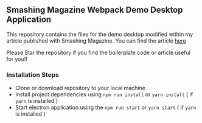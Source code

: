 ## Smashing Magazine Webpack Demo Desktop Application

This repository contains the files for the demo desktop modified within my article published with Smashing Magazine.
You can find the article [here](https://www.smashingmagazine.com/author/nwani-victory/) 

Please Star the repository if you find the boilerplate code or article useful for you!!


### Installation Steps

- Clone or download repository to your local machine
- Install project dependencies using `npm run install` or `yarn install` ( if `yarn` is installed )
- Start electron application using the `npm run start` or `yarn start`  ( if `yarn` is installed )



